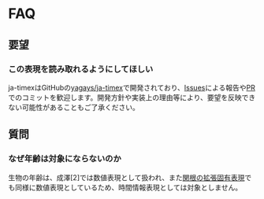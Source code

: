 # FAQ

## 要望
### この表現を読み取れるようにしてほしい
ja-timexはGitHubの[yagays/ja-timex](https://github.com/yagays/ja-timex)で開発されており、[Issues](https://github.com/yagays/ja-timex/issues)による報告や[PR](https://github.com/yagays/ja-timex/pulls)でのコミットを歓迎します。開発方針や実装上の理由等により、要望を反映できない可能性があることもご了承ください。

## 質問
### なぜ年齢は対象にならないのか
生物の年齢は、成澤\[2\]では数値表現として扱われ、また[関根の拡張固有表現](http://liat-aip.sakura.ne.jp/ene/ene8.1/definition_jp/html/enedetail.html#3_7)でも同様に数値表現としているため、時間情報表現としては対象としません。
